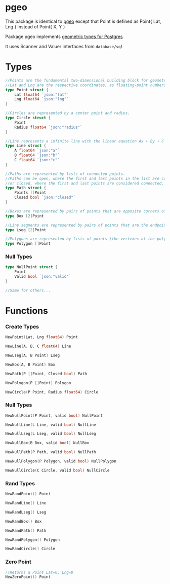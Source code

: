 # pgeo
This package is identical to [pgeo](https://github.com/saulortega/pgeo) except that Point is defined as Point{ Lat, Lng } instead of Point{ X, Y }

Package pgeo implements [geometric types for Postgres](https://www.postgresql.org/docs/current/static/datatype-geometric.html)

It uses Scanner and Valuer interfaces from `database/sql`


# Types
```go
//Points are the fundamental two-dimensional building block for geometric types.
//Lat and Lng are the respective coordinates, as floating-point numbers
type Point struct {
	Lat float64 `json:"lat"`
	Lng float64 `json:"lng"`
}

//Circles are represented by a center point and radius.
type Circle struct {
	Point
	Radius float64 `json:"radius"`
}

//Line represents a infinite line with the linear equation Ax + By + C = 0, where A and B are not both zero.
type Line struct {
	A float64 `json:"a"`
	B float64 `json:"b"`
	C float64 `json:"c"`
}

//Paths are represented by lists of connected points.
//Paths can be open, where the first and last points in the list are considered not connected,
//or closed, where the first and last points are considered connected.
type Path struct {
	Points []Point
	Closed bool `json:"closed"`
}

//Boxes are represented by pairs of points that are opposite corners of the box.
type Box [2]Point

//Line segments are represented by pairs of points that are the endpoints of the segment.
type Lseg [2]Point

//Polygons are represented by lists of points (the vertexes of the polygon).
type Polygon []Point
```

### Null Types
```go
type NullPoint struct {
	Point
	Valid bool `json:"valid"`
}

//Same for others...
```


# Functions

### Create Types
```go
NewPoint(Lat, Lng float64) Point

NewLine(A, B, C float64) Line

NewLseg(A, B Point) Lseg

NewBox(A, B Point) Box

NewPath(P []Point, Closed bool) Path

NewPolygon(P []Point) Polygon

NewCircle(P Point, Radius float64) Circle
```

### Null Types
```go
NewNullPoint(P Point, valid bool) NullPoint

NewNullLine(L Line, valid bool) NullLine

NewNullLseg(L Lseg, valid bool) NullLseg

NewNullBox(B Box, valid bool) NullBox

NewNullPath(P Path, valid bool) NullPath

NewNullPolygon(P Polygon, valid bool) NullPolygon

NewNullCircle(C Circle, valid bool) NullCircle
```

### Rand Types
```go
NewRandPoint() Point

NewRandLine() Line

NewRandLseg() Lseg

NewRandBox() Box

NewRandPath() Path

NewRandPolygon() Polygon

NewRandCircle() Circle
```

### Zero Point
```go
//Returns a Point Lat=0, Lng=0
NewZeroPoint() Point
```
